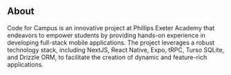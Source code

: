 ## About

Code for Campus is an innovative project at Phillips Exeter Academy that endeavors to empower students by providing hands-on experience in developing full-stack mobile applications. The project leverages a robust technology stack, including NextJS, React Native, Expo, tRPC, Turso SQLite, and Drizzle ORM, to facilitate the creation of dynamic and feature-rich applications.
